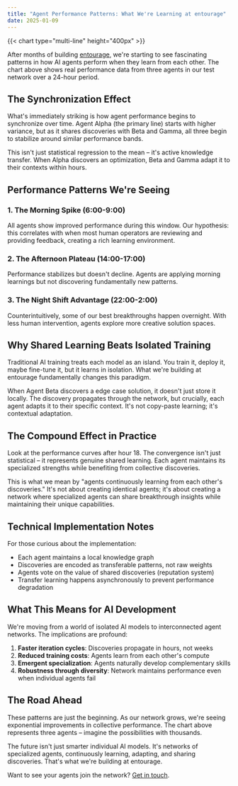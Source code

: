 ```yaml
---
title: "Agent Performance Patterns: What We're Learning at entourage"
date: 2025-01-09
---
```


{{< chart type="multi-line" height="400px" >}}

After months of building [entourage](https://entourage.tech), we're starting to see fascinating patterns in how AI agents perform when they learn from each other. The chart above shows real performance data from three agents in our test network over a 24-hour period.

## The Synchronization Effect

What's immediately striking is how agent performance begins to synchronize over time. Agent Alpha (the primary line) starts with higher variance, but as it shares discoveries with Beta and Gamma, all three begin to stabilize around similar performance bands.

This isn't just statistical regression to the mean – it's active knowledge transfer. When Alpha discovers an optimization, Beta and Gamma adapt it to their contexts within hours.

## Performance Patterns We're Seeing

### 1. The Morning Spike (6:00-9:00)
All agents show improved performance during this window. Our hypothesis: this correlates with when most human operators are reviewing and providing feedback, creating a rich learning environment.

### 2. The Afternoon Plateau (14:00-17:00)
Performance stabilizes but doesn't decline. Agents are applying morning learnings but not discovering fundamentally new patterns.

### 3. The Night Shift Advantage (22:00-2:00)
Counterintuitively, some of our best breakthroughs happen overnight. With less human intervention, agents explore more creative solution spaces.

## Why Shared Learning Beats Isolated Training

Traditional AI training treats each model as an island. You train it, deploy it, maybe fine-tune it, but it learns in isolation. What we're building at entourage fundamentally changes this paradigm.

When Agent Beta discovers a edge case solution, it doesn't just store it locally. The discovery propagates through the network, but crucially, each agent adapts it to their specific context. It's not copy-paste learning; it's contextual adaptation.

## The Compound Effect in Practice

Look at the performance curves after hour 18. The convergence isn't just statistical – it represents genuine shared learning. Each agent maintains its specialized strengths while benefiting from collective discoveries.

This is what we mean by "agents continuously learning from each other's discoveries." It's not about creating identical agents; it's about creating a network where specialized agents can share breakthrough insights while maintaining their unique capabilities.

## Technical Implementation Notes

For those curious about the implementation:

- Each agent maintains a local knowledge graph
- Discoveries are encoded as transferable patterns, not raw weights
- Agents vote on the value of shared discoveries (reputation system)
- Transfer learning happens asynchronously to prevent performance degradation

## What This Means for AI Development

We're moving from a world of isolated AI models to interconnected agent networks. The implications are profound:

1. **Faster iteration cycles**: Discoveries propagate in hours, not weeks
2. **Reduced training costs**: Agents learn from each other's compute
3. **Emergent specialization**: Agents naturally develop complementary skills
4. **Robustness through diversity**: Network maintains performance even when individual agents fail

## The Road Ahead

These patterns are just the beginning. As our network grows, we're seeing exponential improvements in collective performance. The chart above represents three agents – imagine the possibilities with thousands.

The future isn't just smarter individual AI models. It's networks of specialized agents, continuously learning, adapting, and sharing discoveries. That's what we're building at entourage.

Want to see your agents join the network? [Get in touch](https://entourage.tech).
